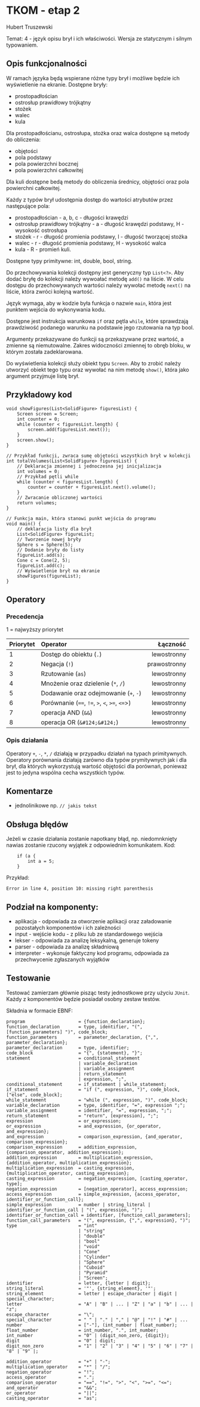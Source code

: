 # TKOM - etap 2

Hubert Truszewski

Temat: 4 - język opisu brył i ich właściwości. Wersja ze statycznym i silnym typowaniem.

## Opis funkcjonalności

W ramach języka będą wspierane różne typy brył i możliwe będzie ich wyświetlenie na ekranie.
Dostępne bryły:

-   prostopadłościan
-   ostrosłup prawidłowy trójkątny
-   stożek
-   walec
-   kula

Dla prostopadłościanu, ostrosłupa, stożka oraz walca dostępne są metody do obliczenia:

-   objętości
-   pola podstawy
-   pola powierzchni bocznej
-   pola powierzchni całkowitej

Dla kuli dostępne bedą metody do obliczenia średnicy, objętości oraz pola powierchni całkowitej.

Każdy z typów brył udostępnia dostęp do wartości atrybutów przez następujące pola:

-   prostopadłościan - a, b, c - długości krawędzi
-   ostrosłup prawidłowy trójkątny - a - długość krawędzi podstawy, H - wysokość ostrosłupa
-   stożek - r - długość promienia podstawy, l - długość tworzącej stożka
-   walec - r - długość promienia podstawy, H - wysokość walca
-   kula - R - promień kuli.

Dostępne typy primitywne: int, double, bool, string.

Do przechowywania kolekcji dostępny jest generyczny typ `List<?>`. Aby dodać bryłę do kolekcji należy wywoałać metodę `add()` na liście. W celu dostępu do przechowywanych wartości należy wywołać metodę `next()` na liście, która zwróci kolejną wartość.

Język wymaga, aby w kodzie była funkcja o nazwie `main`, która jest punktem wejścia do wykonywania kodu.

Dostępne jest instrukcja warunkowa `if` oraz pętla `while`, które sprawdzają prawdziwość podanego warunku na podstawie jego rzutowania na typ bool.

Argumenty przekazywane do funkcji są przekazywane przez wartość, a zmienne są niemutowalne. Zakres widoczności zmiennej to obręb bloku, w którym została zadeklarowana.

Do wyświetlenia kolekcji służy obiekt typu `Screen`. Aby to zrobić należy utworzyć obiekt tego typu oraz wywołać na nim metodę `show()`, która jako argument przyjmuje listę brył.

## Przykładowy kod

```
void showFigures(List<SolidFigure> figuresList) {
    Screen screen = Screen;
    int counter = 0;
    while (counter < figuresList.length) {
        screen.add(figuresList.next());
    }
    screen.show();
}

// Przykład funkcji, zwraca sumę objętości wszystkich brył w kolekcji
int totalVolumes(List<SolidFigure> figuresList) {
    // Deklaracja zmiennej i jednoczesna jej inicjalizacja
    int volumes = 0;
    // Przykład pętli while
    while (counter < figuresList.length) {
        counter = counter + figuresList.next().volume();
    }
    // Zwracanie obliczonej wartości
    return volumes;
}

// Funkcja main, która stanowi punkt wejścia do programu
void main() {
    // deklaracja listy dla brył
    List<SolidFigure> figureList;
    // Tworzenie nowej bryły
    Sphere s = Sphere(5);
    // Dodanie bryły do listy
    figureList.add(s);
    Cone c = Cone(2, 5);
    figureList.add(c);
    // Wyświetlenie brył na ekranie
    showFigures(figureList);
}
```

## Operatory

### Precedencja

1 = najwyższy priorytet

| Priorytet | Operator                                       |     Łączność |
| --------- | :--------------------------------------------- | -----------: |
| 1         | Dostęp do obiektu (`.`)                        |  lewostronny |
| 2         | Negacja (`!`)                                  | prawostronny |
| 3         | Rzutowanie (`as`)                              |  lewostronny |
| 4         | Mnożenie oraz dzielenie (`*`, `/`)             |  lewostronny |
| 5         | Dodawanie oraz odejmowanie (`+`, `-`)          |  lewostronny |
| 6         | Porównanie (`==`, `!=`, `>`, `<`, `>=`, `<=`>) |  lewostronny |
| 7         | operacja AND (`&&`)                            |  lewostronny |
| 8         | operacja OR (`&#124;&#124;`)                   |  lewostronny |

### Opis działania

Operatory `+`, `-`, `*`, `/` działają w przypadku działań na typach primitywnych.
Operatory porównania działają zarówno dla typów prymitywnych jak i dla brył, dla których wykorzystują wartość objętości dla porównań, ponieważ jest to jedyna wspólna cecha wszystkich typów.

## Komentarze

-   jednolinikowe np. `// jakis tekst`

## Obsługa błędów

Jeżeli w czasie działania zostanie napotkany błąd, np. niedomnknięty nawias zostanie rzucony wyjątek z odpowiednim komunikatem.
Kod:

```
    if (a {
        int a = 5;
    }
```

Przykład:

```
Error in line 4, position 10: missing right parenthesis
```

## Podział na komponenty:

-   aplikacja - odpowiada za otworzenie aplikacji oraz załadowanie pozostałych komponentów i ich zależności
-   input - wejście kodu - z pliku lub ze standardowego wejścia
-   lekser - odpowiada za analizę leksykalną, generuje tokeny
-   parser - odpowiada za analizę składniową
-   interpreter - wykonuje faktyczny kod programu, odpowiada za przechwycenie zgłaszanych wyjątków

## Testowanie

Testować zamierzam głównie pisząc testy jednostkowe przy użyciu `JUnit`. Każdy z komponentów będzie posiadał osobny zestaw testów.

Składnia w formacie EBNF:

```
program                    = {function_declaration};
function_declaration       = type, identifier, "(", [function_parameters] ")", code_block;
function_parameters        = parameter_declaration, {",", parameter_declaration};
parameter_declaration      = type, identifier;
code_block                 = "{", {statement}, "}";
statement                  = conditional_statement
                           | variable_declaration
                           | variable_assignment
                           | return_statement
                           | expression, ";",
conditional_statement      = if_statement | while_statement;
if_statement               = "if (", expression, ")", code_block, ["else", code_block];
while_statement            = "while (", expression, ")", code_block;
variable_declaration       = type, identifier, "=", expression ";";
variable_assignment        = identifier, "=", expression, ";";
return_statement           = "return", [expression], ";";
expression                 = or_expression;
or_expression              = and_expression, {or_operator, and_expression};
and_expression             = comparison_expression, {and_operator, comparison_expression};
comparison_expression      = addition_expression, {comparison_opearator, addition_expression};
addition_expression        = multiplication_expression, {addition_operator, multiplication_expression};
multiplication_expression  = casting_expression, {multiplication_operator, casting_expression};
casting_expression         = negation_expression, [casting_operator, type];
negation_expression        = [negation_operator], access_expression;
access_expression          = simple_expression, {access_operator, identifier_or_function_call};
simple_expression          = number | string_literal | identifier_or_function_call | "(", expression, ")";
identifier_or_function_call = identifier, [function_call_parameters];
function_call_parameters   = "(", expression, {",", expression}, ")";
type                       = "int"
                           | "string"
                           | "double"
                           | "bool"
                           | "void"
                           | "Cone"
                           | "Cylinder"
                           | "Sphere"
                           | "Cuboid"
                           | "Pyramid"
                           | "Screen";
identifier                 = letter, {letter | digit};
string_literal             = '"', {string_element}, '"';
string_element             = letter | escape_character | digit | special_character;
letter                     = "A" | "B" | ... | "Z" | "a" | "b" | ... | "z";
escape_character           = "\";
special_character          = " " | "." | "," | "@" | "!" | "#" | ...
number                     = ["-"], (int_number | float_number);
float_number               = int_number, ".", int_number;
int_number                 = "0" | (digit_non_zero, {digit});
digit                      = "0" | digit;
digit_non_zero             = "1" | "2" | "3" | "4" | "5" | "6" | "7" | "8" | "9" |;

addition_operator          = "+" | "-";
multiplication_operator    = "*" | "/";
negation_operator          = "!";
access_operator            = ".";
comparison_operator        = "==", "!=", ">", "<", ">=", "<=";
and_operator               = "&&";
or_operator                = "||";
casting_operator           = "as";

```
